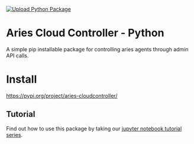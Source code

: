 [![Upload Python Package](https://github.com/didx-xyz/aries-cloudcontroller-python/actions/workflows/python-publish.yml/badge.svg)](https://github.com/didx-xyz/aries-cloudcontroller-python/actions/workflows/python-publish.yml)

# Aries Cloud Controller - Python

A simple pip installable package for controlling aries agents through admin API calls.

# Install

https://pypi.org/project/aries-cloudcontroller/

## Tutorial

Find out how to use this package by taking our [jupyter notebook tutorial series](https://github.com/OpenMined/PyDentity/tree/master/tutorials).


